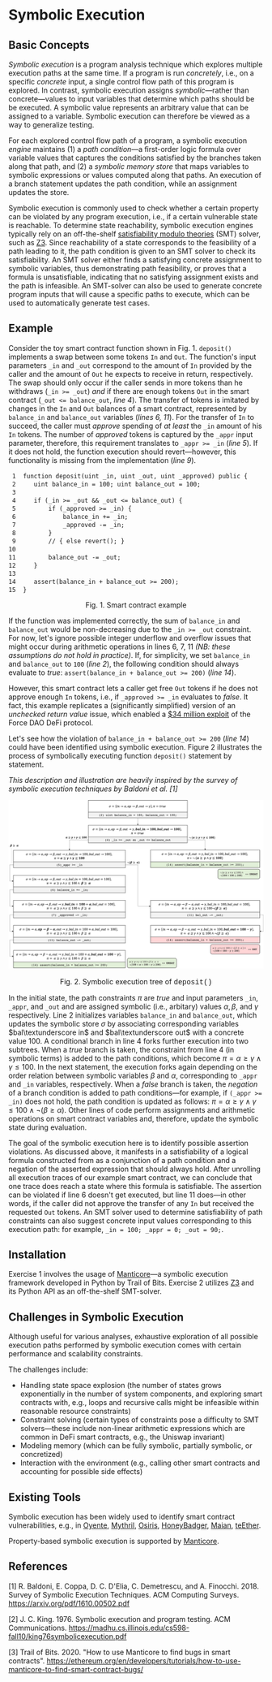 # Symbolic Execution

## Basic Concepts

*Symbolic execution* is a program analysis technique which explores multiple execution paths at the same time. If a program is run *concretely*, i.e., on a specific *concrete* input, a single control flow path of this program is explored. In contrast, symbolic execution assigns *symbolic*—rather than concrete—values to input variables that determine which paths should be be executed. A symbolic value represents an arbitrary value that can be assigned to a variable. Symbolic execution can therefore be viewed as a way to generalize testing.

For each explored control flow path of a program, a symbolic execution *engine*  maintains (1) a *path condition*—a first-order logic formula over variable values that captures the conditions satisfied by the branches taken along that path, and (2) a *symbolic memory store* that maps variables to symbolic expressions or values computed along that paths. An execution of a branch statement updates the path condition, while an assignment updates the store.

Symbolic execution is commonly used to check whether a certain property can be violated by any program execution, i.e., if a certain vulnerable state is reachable. To determine state reachability, symbolic execution engines typically rely on an off-the-shelf [satisfiability modulo theories](https://en.wikipedia.org/wiki/Satisfiability_modulo_theories) (SMT) solver, such as [Z3](https://github.com/Z3Prover/z3). Since reachability of a state corresponds to the feasibility of a path leading to it, the path condition is given to an SMT solver to check its satisfiability. An SMT solver either finds a satisfying concrete assignment to symbolic variables, thus demonstrating path feasibility, or proves that a formula is unsatisfiable, indicating that no satisfying assignment exists and the path is infeasible.
An SMT-solver can also be used to generate concrete program inputs that will cause a specific paths to execute, which can be used to automatically generate test cases.

## Example

Consider the toy smart contract function shown in Fig. 1. `deposit()` implements a swap between some tokens `In` and `Out`. The function's input parameters `_in` and `_out` correspond to the amount of `In` provided by the caller and the amount of `Out` he expects to receive in return, respectively. The swap should only occur if the caller sends in more tokens than he withdraws (`_in >= _out`) *and* if there are enough tokens `Out` in the smart contract (`_out <= balance_out`, *line 4*).
The transfer of tokens is imitated by changes in the `In` and `Out` balances of a smart contract, represented by `balance_in` and `balance_out` variables (*lines 6, 11*).
For the transfer of `In` to succeed, the caller must *approve* spending of *at least* the `_in` amount of his `In` tokens. The number of *approved* tokens is captured by the `_appr` input parameter, therefore, this requirement translates to `_appr >= _in` (*line 5*). If it does not hold, the function execution should revert—however, this functionality is missing from the implementation (*line 9*).

```Solidity
 1  function deposit(uint _in, uint _out, uint _approved) public {
 2     uint balance_in = 100; uint balance_out = 100;
 3 
 4     if (_in >= _out && _out <= balance_out) {
 5         if (_approved >= _in) {
 6             balance_in += _in;
 7             _approved -= _in;
 8         }
 9         // { else revert(); }
10 
11         balance_out -= _out;
12     }
13     
14     assert(balance_in + balance_out >= 200);
15  }
```
<p align = "center">
Fig. 1. Smart contract example
</p>

If the function was implemented correctly, the sum of `balance_in` and `balance_out` would be non-decreasing due to the `_in >= _out` constraint.
For now, let's ignore possible integer underflow and overflow issues that might occur during arithmetic operations in lines 6, 7, 11 *(NB: these assumptions do not hold in practice)*.
If, for simplicity, we set `balance_in` and `balance_out` to `100` (*line 2*), the following condition should always evaluate to *true*: `assert(balance_in + balance_out >= 200)` (*line 14*).

However, this smart contract lets a caller get free `Out` tokens if he does not approve enough `In` tokens, i.e., if `_approved >= _in` evaluates to *false*. It fact, this example replicates a (significantly simplified) version of an *unchecked return value* issue, which enabled a [$34 million exploit](https://blog.forcedao.com/xforce-exploit-post-mortem-7fa9dcba2ac3) of the Force DAO DeFi protocol.

Let's see how the violation of `balance_in + balance_out >= 200` (*line 14*) could have been identified using symbolic execution. Figure 2 illustrates the process of symbolically executing function `deposit()` statement by statement.

*This description and illustration are heavily inspired by the survey of symbolic execution techniques by Baldoni et al. [1]*

![Symbolic execution process](/courses/2_Approaches_Modeling_Verification/assets/se_example.jpg)
<p align = "center">
Fig. 2. Symbolic execution tree of <font style="font-family:'Courier New'">deposit()</font>
</p>


In the initial state, the path constraints $\pi$ are *true* and input parameters `_in`, `_appr`, and `_out` and are assigned symbolic (i.e., arbitary) values $\alpha, \beta$,
and $\gamma$ respectively.
Line 2 initializes variables `balance_in` and `balance_out`, which updates the symbolic store $\sigma$ by associating corresponding variables $bal\textunderscore in$
and $bal\textunderscore out$ with a concrete value $100$.
A conditional branch in line 4 forks further execution into two subtrees. When a *true* branch is taken, the constraint from line 4 (in symbolic terms) is added to the path conditions, which become $\pi = \alpha\geq\gamma\wedge\gamma\leq100$.
In the next statement, the execution forks again depending on the order relation between symbolic variables $\beta$
and $\alpha$, corresponding to `_appr` and `_in` variables, respectively.
When a *false* branch is taken, the *negation* of a branch condition is added to path conditions—for example, if `(_appr >= _in)` does not hold, the path condition is updated as follows: $\pi = \alpha\geq\gamma \wedge \gamma\leq100 \wedge \neg(\beta\geq\alpha).$
Other lines of code perform assignments and arithmetic operations on smart contract variables and, therefore, update the symbolic state during evaluation.

The goal of the symbolic execution here is to identify possible assertion violations. As discussed above, it manifests in a satisfiability of a logical formula constructed from as a conjunction of a path condition and a negation of the asserted expression that should always hold.
After unrolling all execution traces of our example smart contract, we can conclude that one trace does reach a state where this formula is satisfiable. The assertion can be violated if line 6 doesn't get executed, but line 11 does—in other words, if the caller did not approve the transfer of any `In` but received the requested `Out` tokens. An SMT solver used to determine satisfiability of path constraints can also suggest concrete input values corresponding to this execution path: for example, `_in = 100; _appr = 0; _out = 90;`.

## Installation

Exercise 1 involves the usage of [Manticore](https://github.com/trailofbits/manticore/tree/master/manticore)—a symbolic execution framework developed in Python by Trail of Bits.
Exercise 2 utilizes [Z3](https://github.com/Z3Prover/z3) and its Python API as an off-the-shelf SMT-solver.

## Challenges in Symbolic Execution

Although useful for various analyses, exhaustive exploration of all possible execution paths performed by symbolic execution comes with certain performance and scalability constraints.

The challenges include:
- Handling state space explosion (the number of states grows exponentially in the number of system components, and exploring smart contracts with, e.g., loops and recursive calls might be infeasible within reasonable resource constraints)
- Constraint solving (certain types of constraints pose a difficulty to SMT solvers—these include non-linear arithmetic expressions which are common in DeFi smart contracts, e.g., the Uniswap invariant)
- Modeling memory (which can be fully symbolic, partially symbolic, or concretized)
- Interaction with the environment (e.g., calling other smart contracts and accounting for possible side effects)

## Existing Tools

Symbolic execution has been widely used to identify smart contract vulnerabilities, e.g., in [Oyente](https://github.com/enzymefinance/oyente), [Mythril](https://github.com/ConsenSys/mythril), [Osiris](https://github.com/christoftorres/Osiris), [HoneyBadger](https://github.com/christoftorres/HoneyBadger), [Maian](https://github.com/ivicanikolicsg/MAIAN), [teEther](https://github.com/nescio007/teether).

Property-based symbolic execution is supported by [Manticore](https://github.com/trailofbits/manticore).

## References
[1] R. Baldoni, E. Coppa, D. C. D'Elia, C. Demetrescu, and A. Finocchi. 2018. Survey of Symbolic Execution Techniques. ACM Computing Surveys. https://arxiv.org/pdf/1610.00502.pdf

[2] J. C. King. 1976. Symbolic execution and program testing. ACM Communications. https://madhu.cs.illinois.edu/cs598-fall10/king76symbolicexecution.pdf

[3] Trail of Bits. 2020. "How to use Manticore to find bugs in smart contracts". https://ethereum.org/en/developers/tutorials/how-to-use-manticore-to-find-smart-contract-bugs/

